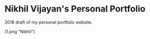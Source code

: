 # Nikhil Vijayan's Personal Portfolio

2018 draft of my personal portfolio website.

(1.png "Nikhil")

